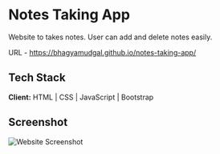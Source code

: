
# Notes Taking App

Website to takes notes. User can add and delete notes easily.

URL - https://bhagyamudgal.github.io/notes-taking-app/


## Tech Stack

**Client:** HTML | CSS | JavaScript | Bootstrap

  
## Screenshot

![Website Screenshot](https://i.imgur.com/y1aSKTn.jpg)

  
